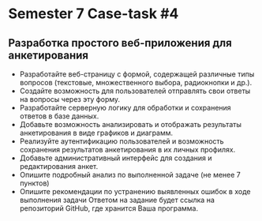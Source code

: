 # Semester 7 Case-task #4

## Разработка простого веб-приложения для анкетирования
- Разработайте веб-страницу с формой, содержащей различные типы вопросов (текстовые, множественного выбора, радиокнопки и др.). 
- Создайте возможность для пользователей отправлять свои ответы на вопросы через эту форму. 
- Разработайте серверную логику для обработки и сохранения ответов в базе данных. 
- Добавьте возможность анализировать и отображать результаты анкетирования в виде графиков и диаграмм. 
- Реализуйте аутентификацию пользователей и возможность сохранения результатов анкетирования в их личных профилях. 
- Добавьте административный интерфейс для создания и редактирования анкет.
- Опишите подробный анализ по выполненной задаче (не менее 7 пунктов)
- Опишите рекомендации по устранению выявленных ошибок в ходе выполнения задачи
Ответом на задание будет ссылка на репозиторий GitHub, где хранится Ваша программа.
